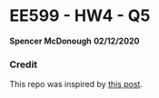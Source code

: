 # EE599 - HW4 - Q5
**Spencer McDonough**
**02/12/2020**

### Credit

This repo was inspired by [this post](https://github.com/ourarash/cpp-template).
